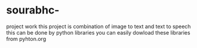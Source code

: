 # sourabhc-
project work
this project is combination of image to text and text to speech
this can be done by python libraries you can easily dowload these libraries from pyhton.org
